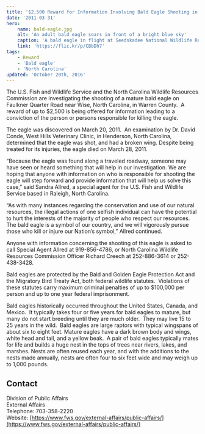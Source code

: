 ```yaml
---
title: '$2,500 Reward for Information Involving Bald Eagle Shooting in Warren County'
date: '2011-03-31'
hero:
    name: bald-eagle.jpg
    alt: 'An adult bald eagle soars in front of a bright blue sky'
    caption: 'A bald eagle in flight at Seedskadee National Wildlife Refuge. Photo by Tom Koerner, USFWS.'
    link: 'https://flic.kr/p/CBbDh7'
tags:
    - Reward
    - 'Bald eagle'
    - 'North Carolina'
updated: 'October 20th, 2016'
---
```


The U.S. Fish and Wildlife Service and the North Carolina Wildlife Resources Commission are investigating the shooting of a mature bald eagle on Faulkner Quarter Road near Wise, North Carolina, in Warren County.  A reward of up to $2,500 is being offered for information leading to a conviction of the person or persons responsible for killing the eagle.  

The eagle was discovered on March 20, 2011.  An examination by Dr. David Conde, West Hills Veterinary Clinic, in Henderson, North Carolina, determined that the eagle was shot, and had a broken wing. Despite being treated for its injuries, the eagle died on March 28, 2011.  

“Because the eagle was found along a traveled roadway, someone may have seen or heard something that will help in our investigation. We are hoping that anyone with information on who is responsible for shooting the eagle will step forward and provide information that will help us solve this case,” said Sandra Allred, a special agent for the U.S. Fish and Wildlife Service based in Raleigh, North Carolina.    

“As with many instances regarding the conservation and use of our natural resources, the illegal actions of one selfish individual can have the potential to hurt the interests of the majority of people who respect our resources. The bald eagle is a symbol of our country, and we will vigorously pursue those who kill or injure our Nation’s symbol,” Allred continued.   

Anyone with information concerning the shooting of this eagle is asked to call Special Agent Allred at 919-856-4786, or North Carolina Wildlife Resources Commission Officer Richard Creech at 252-886-3614 or 252-438-3428.  

Bald eagles are protected by the Bald and Golden Eagle Protection Act and the Migratory Bird Treaty Act, both federal wildlife statutes.  Violations of these statutes carry maximum criminal penalties of up to $100,000 per person and up to one year federal imprisonment.   

Bald eagles historically occurred throughout the United States, Canada, and Mexico.  It typically takes four or five years for bald eagles to mature, but many do not start breeding until they are much older.  They may live 15 to 25 years in the wild.  Bald eagles are large raptors with typical wingspans of about six to eight feet. Mature eagles have a dark brown body and wings, white head and tail, and a yellow beak.  A pair of bald eagles typically mates for life and builds a huge nest in the tops of trees near rivers, lakes, and marshes. Nests are often reused each year, and with the additions to the nests made annually, nests are often four to six feet wide and may weigh up to 1,000 pounds.

## Contact

Division of Public Affairs  
External Affairs  
Telephone: 703-358-2220  
Website: [https://www.fws.gov/external-affairs/public-affairs/](https://www.fws.gov/external-affairs/public-affairs/)
